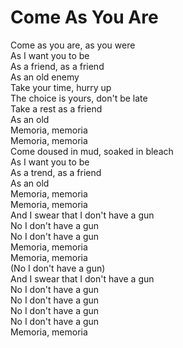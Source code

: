 # Come As You Are

Come as you are, as you were  
As I want you to be  
As a friend, as a friend  
As an old enemy  
Take your time, hurry up  
The choice is yours, don't be late  
Take a rest as a friend  
As an old  
Memoria, memoria  
Memoria, memoria  
Come doused in mud, soaked in bleach  
As I want you to be  
As a trend, as a friend  
As an old  
Memoria, memoria  
Memoria, memoria  
And I swear that I don't have a gun  
No I don't have a gun  
No I don't have a gun  
Memoria, memoria  
Memoria, memoria  
  (No I don't have a gun)  
And I swear that I don't have a gun  
No I don't have a gun  
No I don't have a gun  
No I don't have a gun  
No I don't have a gun  
Memoria, memoria
